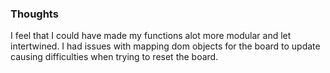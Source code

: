 ### Thoughts

I feel that I could have made my functions alot more modular and let intertwined. I had issues with mapping dom objects for the board to update causing difficulties when trying to reset the board.
